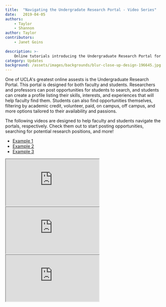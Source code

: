 ```yaml
---
title:  "Navigating the Undergradate Research Portal - Video Series"
date:   2019-04-05
authors:
    - Taylor
    - Shannon
author: Taylor
contributors:
    - Janet Goins
    
description: >-
    Online tutorials introducing the Undergraduate Research Portal for both students and faculty
category: Updates
background: /assets/images/backgrounds/blur-close-up-design-196645.jpg
---
```


One of UCLA's greatest online assests is the Undergraduate Research Portal. This portal is designed for both faculty and students. Researchers and professors can post opportunities for students to search, and students can create a profile listing their skills, interests, and experiences that will help faculty find them. Students can also find opportunities themselves, filtering by academic credit, volunteer, paid, on campus, off campus, and more options tailored to their availability and passions.

The following videos are designed to help faculty and students navigate the portals, respectively. Check them out to start posting opportunities, searching for potential research positions, and more! 

<div class="card">
  <!-- header with navigation tabs -->
  <div class="card-header">
    <ul class="nav nav-tabs card-header-tabs">
      <li class="nav-item">
        <a class="nav-link active" id="one-tab" data-toggle="tab" href="#one" role="tab" aria-controls="one" aria-selected="true">Example 1</a>
      </li>
      <li class="nav-item">
        <a class="nav-link" id="two-tab" data-toggle="tab" href="#two" role="tab" aria-controls="two" aria-selected="false">Example 2</a>
      </li>
      <li class="nav-item">
        <a class="nav-link" id="three-tab" data-toggle="tab" href="#three" role="tab" aria-controls="three" aria-selected="false">Example 3</a>
      </li>
    </ul>
  </div>
  <!-- card body with tab content -->
  <div class="card-body">
    <div class="tab-content" id="myTabContent">
    <div class="tab-pane fade show active" id="one" role="tabpanel" aria-labelledby="one-tab">
      <div class="embed-responsive embed-responsive-16by9">
        <iframe class="embed-responsive-item" src="https://www.youtube.com/watch?v=t8mgo_v9B1I" allowfullscreen></iframe>
      </div>
    </div>
  <div class="tab-pane fade" id="two" role="tabpanel" aria-labelledby="two-tab">
      <div class="embed-responsive embed-responsive-16by9">
        <iframe class="embed-responsive-item" src="https://www.youtube.com/watch?v=0gNNsNpt11g" allowfullscreen></iframe>
      </div>
    </div>
  <div class="tab-pane fade" id="three" role="tabpanel" aria-labelledby="three-tab"><div class="embed-responsive embed-responsive-16by9">
        <iframe class="embed-responsive-item" src="https://www.youtube.com/embed/mtaIGROpeuU" allowfullscreen></iframe>
      </div>
      </div>
  </div>
</div>
</div>
<!-- -->
